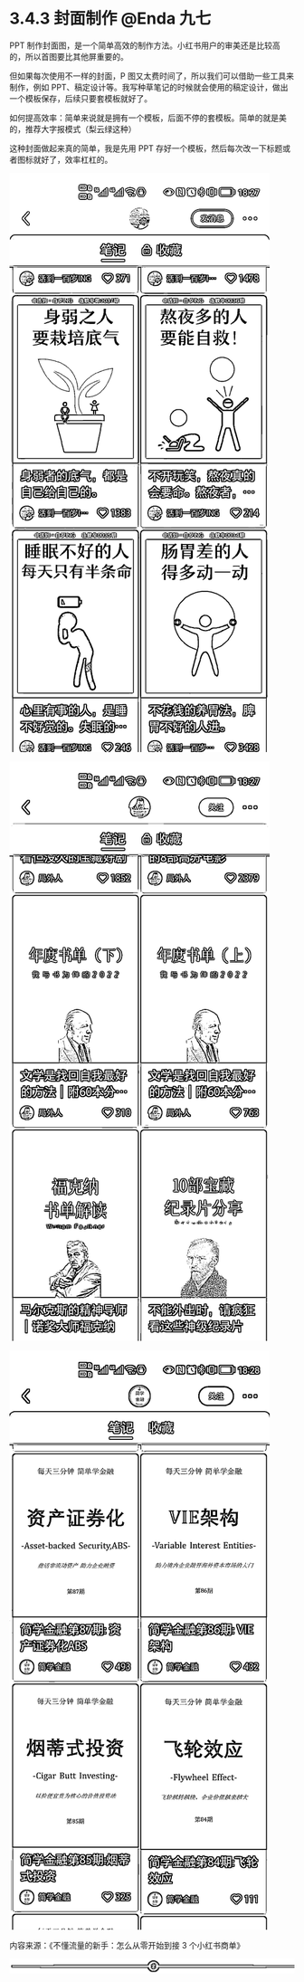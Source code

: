 # 3.4.3 封面制作 @Enda 九七

PPT 制作封面图，是一个简单高效的制作方法。小红书用户的审美还是比较高的，所以首图要比其他屏重要的。

但如果每次使用不一样的封面，P 图又太费时间了，所以我们可以借助一些工具来制作，例如 PPT、稿定设计等。我写种草笔记的时候就会使用的稿定设计，做出一个模板保存，后续只要套模板就好了。

如何提高效率：简单来说就是拥有一个模板，后面不停的套模板。简单的就是美的，推荐大字报模式（梨云绿这种）

这种封面做起来真的简单，我是先用 PPT 存好一个模板，然后每次改一下标题或者图标就好了，效率杠杠的。

![](img/45aa0f90b5d8a851ce654b096cd248d1.png)

![](img/aadff9d4bfdbe82b5ee7a31da29b0d44.png)

![](img/314c90c240058672d933f12766d141c1.png)

内容来源：《不懂流量的新手：怎么从零开始到接 3 个小红书商单》

![](img/fb91ee241585f33667363a0f754604fc.png)